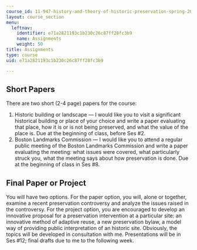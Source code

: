 ```yaml
---
course_id: 11-947-history-and-theory-of-historic-preservation-spring-2007
layout: course_section
menu:
  leftnav:
    identifier: e71a2821193c1b230c26c87ff28fc3b9
    name: Assignments
    weight: 50
title: Assignments
type: course
uid: e71a2821193c1b230c26c87ff28fc3b9

---
```


Short Papers
------------

There are two short (2-4 page) papers for the course:

1.  Historic building or landscape — I would like you to visit a significant historical building or place of your choice and write a paper evaluating that place, how it is or is not being preserved, and what the value of the place is. Due at the beginning of class, before Ses #2.
2.  Boston Landmarks Commission — I would like you to attend a regular public meeting of the Boston Landmarks Commission and write a paper evaluating the meeting: what issues were covered, what particularly struck you, what the meeting says about how preservation is done. Due at the beginning of class in Ses #8.

Final Paper or Project
----------------------

You will have two options. For the paper option, you will, alone or together, examine a recent preservation controversy and analyze the issues raised in the controversy. For the project option, you are encouraged to develop an innovative proposal for a preservation intervention at a particular site: an innovative method of adaptive reuse, a new preservation bylaw, a model way of providing public interpretation of an historic site. Obviously, the topics will be developed in consultation with me. Presentations will be in Ses #12; final drafts due to me to the following week.